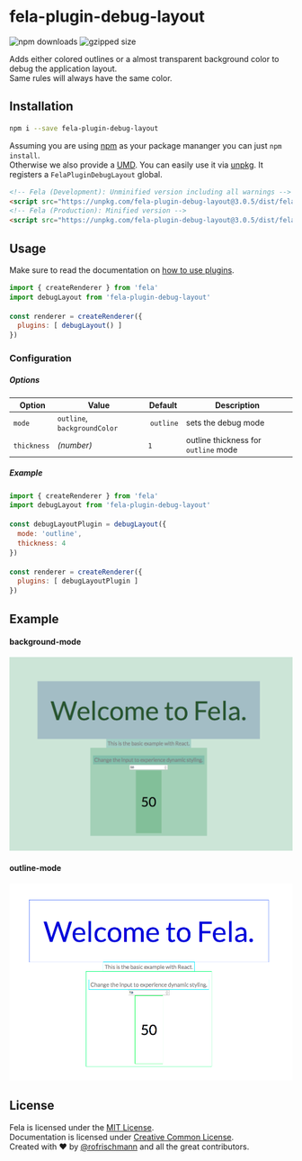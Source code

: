 # fela-plugin-debug-layout


<img alt="npm downloads" src="https://img.shields.io/npm/dm/fela-plugin-debug-layout.svg">
<img alt="gzipped size" src="https://img.shields.io/badge/gzipped-0.49kb-brightgreen.svg">

Adds either colored outlines or a almost transparent background color to debug the application layout.<br>
Same rules will always have the same color.

## Installation
```sh
npm i --save fela-plugin-debug-layout
```
Assuming you are using [npm](https://www.npmjs.com) as your package mananger you can just `npm install`.<br>
Otherwise we also provide a [UMD](https://github.com/umdjs/umd). You can easily use it via [unpkg](https://unpkg.com/). It registers a `FelaPluginDebugLayout` global.
```HTML
<!-- Fela (Development): Unminified version including all warnings -->
<script src="https://unpkg.com/fela-plugin-debug-layout@3.0.5/dist/fela-plugin-debug-layout.js"></script>
<!-- Fela (Production): Minified version -->
<script src="https://unpkg.com/fela-plugin-debug-layout@3.0.5/dist/fela-plugin-debug-layout.min.js"></script>
```

## Usage
Make sure to read the documentation on [how to use plugins](http://fela.js.org/docs/advanced/Plugins.html).

```javascript
import { createRenderer } from 'fela'
import debugLayout from 'fela-plugin-debug-layout'

const renderer = createRenderer({
  plugins: [ debugLayout() ]
})
```


### Configuration
##### Options
| Option | Value | Default | Description |
| --- | --- | --- | --- |
| `mode` | `outline`, `backgroundColor` | `outline` | sets the debug mode |
| `thickness` | *(number)* | `1` | outline thickness for `outline` mode |

##### Example
```javascript
import { createRenderer } from 'fela'
import debugLayout from 'fela-plugin-debug-layout'

const debugLayoutPlugin = debugLayout({
  mode: 'outline',
  thickness: 4
})

const renderer = createRenderer({
  plugins: [ debugLayoutPlugin ]
})
```

## Example
#### background-mode
![Preview Background](preview-background.png)

#### outline-mode
![Preview Outline](preview-outline.png)


## License
Fela is licensed under the [MIT License](http://opensource.org/licenses/MIT).<br>
Documentation is licensed under [Creative Common License](http://creativecommons.org/licenses/by/4.0/).<br>
Created with ♥ by [@rofrischmann](http://rofrischmann.de) and all the great contributors.
